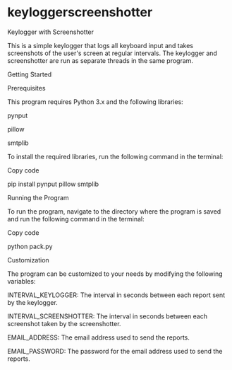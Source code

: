 # keyloggerscreenshotter

Keylogger with Screenshotter

This is a simple keylogger that logs all keyboard input and takes screenshots of the user's screen at regular intervals. The keylogger and screenshotter are run as separate threads in the same program.


Getting Started


Prerequisites

This program requires Python 3.x and the following libraries:

pynput

pillow

smtplib



To install the required libraries, run the following command in the terminal:


Copy code

pip install pynput pillow smtplib



Running the Program


To run the program, navigate to the directory where the program is saved and run the following command in the terminal:


Copy code

python pack.py


Customization


The program can be customized to your needs by modifying the following variables:

INTERVAL_KEYLOGGER: The interval in seconds between each report sent by the keylogger.

INTERVAL_SCREENSHOTTER: The interval in seconds between each screenshot taken by the screenshotter.

EMAIL_ADDRESS: The email address used to send the reports.

EMAIL_PASSWORD: The password for the email address used to send the reports.


